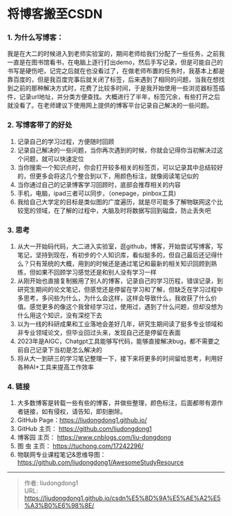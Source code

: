 # 将博客搬至CSDN


### 1. **为什么写博客：**

​     我是在大二的时候进入到老师实验室的，期间老师给我们分配了一些任务，之前我一直是在图书馆看书，在电脑上逐行打出demo，然后手写记录，但是可能自己的书写是硬伤吧，记完之后就在也没看过了，在做老师布置的任务时，我基本上都是靠百度的，但是我百度完事后就关闭了标签，后来遇到了相同的问题，当我在想找到之前的那种解决方式时，花费了比较多时间，于是我开始使用一些浏览器标签插件，记录url地址，并分类方便查找。大概进行了半年，标签冗余，有些打开之后就没看了。在老师建议下使用网上提供的博客平台记录自己解决的一些问题。

### 2. **写博客带了的好处**

1. 记录自己的学习过程，方便随时回顾
2. 记录自己解决的一些问题，当你再次遇到的时候，你就会记得你当初解决过这个问题，就可以快速定位
3. 当你搜索一个知识点时，你会打开较多相关的标签页，可以记录其中总结较好的，但更多会将这几个整合到以下，用颜色标注，就像阅读笔记似的
4. 当你通过自己的记录博客学习回顾时，底部会推荐相关的内容
5. 手机，电脑，ipad三者可以同步，（onepage，pinbox工具)   
6. 我给自己大学定的目标是类似图的广度遍历，就是尽可能多了解物联网这个比较宽的领域，在了解的过程中，大脑及时将数据写回到磁盘，防止丢失吧

### 3. 思考

1. 从大一开始码代码，大二进入实验室，逛github，博客，开始尝试写博客，写笔记，坚持到现在，有初步的个人知识库，看似挺多的，但自己最后还记得什么？只有笼统的大概，用到的时候还是通过笔记和最新的相关知识回顾到熟练，但如果不回顾学习感觉还是和别人没有学习一样
2. 从刚开始也直接复制搬用了别人的博客，记录自己的学习历程，错误记录，到研究生期间的论文笔记，但感觉还是停留在学习和了解，但缺乏在学习过程中多思考，多问些为什么，为什么会这样，这样会导致什么，我收获了什么价值。感觉更多的像这个我曾经学习过，使用过，遇到了什么问题，但却没想为什么用这个知识，没有深挖下去
3. 以为一线的科研成果和工业落地会差好几年，研究生期间读了挺多专业领域和非专业领域论文，但毕业回过头来，发现自己还是停留在表面
4. 2023年是AIGC，Chatgpt工具能够写代码，能够直接解决bug，都不需要之前自己记录下当初是怎么解决的
5. 将从大一到研三的学习笔记整理一下，接下来将更多的时间留给思考，利用好各种AI+工具来提高工作效率

### 4. 链接

1. 大多数博客是转载一些有些的博客，并做些整理，颜色标注，后面都带有源作者链接，如有侵权，请告知，即刻删除。
2. GitHub Page：https://liudongdong1.github.io/
3. GitHub 主页： https://github.com/liudongdong1
4. 博客园 主页： https://www.cnblogs.com/liu-dongdong
5. 图  虫 主页： https://tuchong.com/17242296/
6. 物联网专业课程笔记&思维导图： https://github.com/liudongdong1/AwesomeStudyResource

---

> 作者: liudongdong1  
> URL: https://liudongdong1.github.io/csdn%E5%8D%9A%E5%AE%A2%E5%A3%B0%E6%98%8E/  

